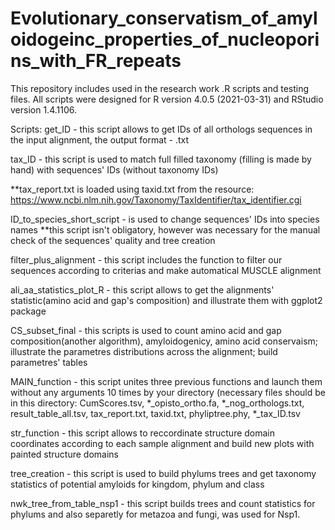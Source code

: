 # Evolutionary_conservatism_of_amyloidogeinc_properties_of_nucleoporins_with_FR_repeats
This repository includes used in the research work .R scripts and testing files.
All scripts were designed for R version 4.0.5 (2021-03-31) and RStudio version 1.4.1106.

Scripts:
get_ID - this script allows to get IDs of all orthologs sequences in the input alignment, the output format - .txt

tax_ID - this script is used to match full filled taxonomy (filling is made by hand) with sequences' IDs (without taxonomy IDs)

**tax_report.txt is loaded using taxid.txt from the resource: https://www.ncbi.nlm.nih.gov/Taxonomy/TaxIdentifier/tax_identifier.cgi

ID_to_species_short_script - is used to change sequences' IDs into species names
**this script isn't obligatory, however was necessary for the manual check of the sequences' quality and tree creation

filter_plus_alignment - this script includes the function to filter our sequences according to criterias and make automatical MUSCLE alignment

ali_aa_statistics_plot_R - this script allows to get the alignments' statistic(amino acid and gap's composition) and illustrate them with ggplot2 package

CS_subset_final - this scripts is used to count amino acid and gap composition(another algorithm), amyloidogenicy, amino acid conservaism; illustrate the parametres distributions 
across the alignment; build parametres' tables

MAIN_function - this script unites three previous functions and launch them without any arguments 10 times by your directory (necessary files should be in this directory: 
CumScores.tsv, *_opisto_ortho.fa, *_nog_orthologs.txt, result_table_all.tsv, tax_report.txt, taxid.txt, phyliptree.phy, *_tax_ID.tsv

str_function - this script allows to reccordinate structure domain coordinates according to each sample alignment and build new plots with painted structure domains

tree_creation - this script is used to build phylums trees and get taxonomy statistics of potential amyloids for kingdom, phylum and class

nwk_tree_from_table_nsp1 - this script builds trees and count statistics for phylums and also separetly for metazoa and fungi, was used for Nsp1.
